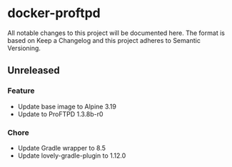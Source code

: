 # docker-proftpd

All notable changes to this project will be documented here. The format is based on Keep a Changelog and this project
adheres to Semantic Versioning.

## Unreleased

### Feature

- Update base image to Alpine 3.19
- Update to ProFTPD 1.3.8b-r0

### Chore

- Update Gradle wrapper to 8.5
- Update lovely-gradle-plugin to 1.12.0